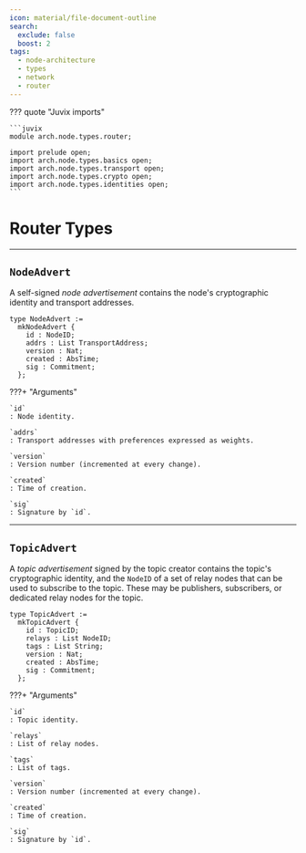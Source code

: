 ```yaml
---
icon: material/file-document-outline
search:
  exclude: false
  boost: 2
tags:
  - node-architecture
  - types
  - network
  - router
---
```



??? quote "Juvix imports"

    ```juvix
    module arch.node.types.router;

    import prelude open;
    import arch.node.types.basics open;
    import arch.node.types.transport open;
    import arch.node.types.crypto open;
    import arch.node.types.identities open;
    ```

# Router Types

---

## `NodeAdvert`

A self-signed *node advertisement* contains the node's
cryptographic identity and transport addresses.

```juvix
type NodeAdvert :=
  mkNodeAdvert {
    id : NodeID;
    addrs : List TransportAddress;
    version : Nat;
    created : AbsTime;
    sig : Commitment;
  };
```

???+ "Arguments"

    `id`
    : Node identity.

    `addrs`
    : Transport addresses with preferences expressed as weights.

    `version`
    : Version number (incremented at every change).

    `created`
    : Time of creation.

    `sig`
    : Signature by `id`.

---

## `TopicAdvert`

A *topic advertisement* signed by the topic creator contains the topic's
cryptographic identity, and the `NodeID` of a set of relay nodes that can be
used to subscribe to the topic. These may be publishers, subscribers, or
dedicated relay nodes for the topic.

```juvix
type TopicAdvert :=
  mkTopicAdvert {
    id : TopicID;
    relays : List NodeID;
    tags : List String;
    version : Nat;
    created : AbsTime;
    sig : Commitment;
  };
```

???+ "Arguments"

    `id`
    : Topic identity.

    `relays`
    : List of relay nodes.

    `tags`
    : List of tags.

    `version`
    : Version number (incremented at every change).

    `created`
    : Time of creation.

    `sig`
    : Signature by `id`.
